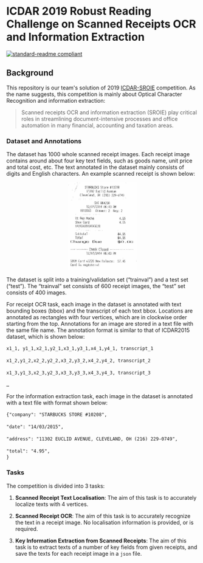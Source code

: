 # ICDAR 2019 Robust Reading Challenge on Scanned Receipts OCR and Information Extraction

[![standard-readme compliant](https://img.shields.io/badge/readme%20style-standard-brightgreen.svg?style=flat-square)](https://github.com/RichardLitt/standard-readme)


## Background
This repository is our team's solution of 2019 [ICDAR-SROIE](https://rrc.cvc.uab.es/?ch=13&com=introduction) competition. As the name suggests, this competition is mainly about Optical Character Recognition and information extraction:

> Scanned receipts OCR and information extraction (SROIE) play critical roles in streamlining document-intensive processes and office automation in many financial, accounting and taxation areas. 

### Dataset and Annotations

The dataset has 1000 whole scanned receipt images. Each receipt image contains around about four key text fields, such as goods name, unit price and total cost, etc. The text annotated in the dataset mainly consists of digits and English characters. An example scanned receipt is shown below:

<div align=center><img src="./Media/data_sample.jpg" width="181"/></div>

The dataset is split into a training/validation set (“trainval”) and a test set (“test”). The “trainval” set consists of 600 receipt images, the “test” set consists of 400 images.

For receipt OCR task, each image in the dataset is annotated with text bounding boxes (bbox) and the transcript of each text bbox. Locations are annotated as rectangles with four vertices, which are in clockwise order starting from the top. Annotations for an image are stored in a text file with the same file name. The annotation format is similar to that of ICDAR2015 dataset, which is shown below:

```
x1_1, y1_1,x2_1,y2_1,x3_1,y3_1,x4_1,y4_1, transcript_1

x1_2,y1_2,x2_2,y2_2,x3_2,y3_2,x4_2,y4_2, transcript_2

x1_3,y1_3,x2_3,y2_3,x3_3,y3_3,x4_3,y4_3, transcript_3

…
```

For the information extraction task, each image in the dataset is annotated with a text file with format shown below:
```
{"company": "STARBUCKS STORE #10208",

"date": "14/03/2015",

"address": "11302 EUCLID AVENUE, CLEVELAND, OH (216) 229-0749",

"total": "4.95", 
}
```
 
### Tasks

The competition is divided into 3 tasks:

1. **Scanned Receipt Text Localisation**: The aim of this task is to accurately localize texts with 4 vertices. 

2. **Scanned Receipt OCR**: The aim of this task is to accurately recognize the text in a receipt image. No localisation information is provided, or is required. 

3. **Key Information Extraction from Scanned Receipts**: The aim of this task is to extract texts of a number of key fields from given receipts, and save the texts for each receipt image in a `json` file.

